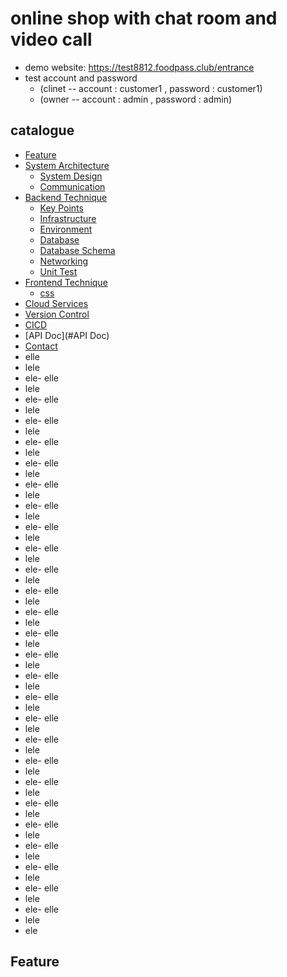 # online shop with chat room and video call

+ demo website: https://test8812.foodpass.club/entrance
+ test account and password 
  - (clinet -- account : customer1 , password : customer1)
  - (owner -- account : admin , password : admin)

## catalogue
- [Feature](#Feature)
- [System Architecture](#System_Architecture)
  - [System Design](#System_Design)
  - [Communication](#Communication)
- [Backend Technique](#Backend_Technique)
  - [Key Points](#Key_Points)
  - [Infrastructure](#Infrastructure)
  - [Environment](#Environment)
  - [Database](#Database)
  - [Database Schema](#Database_Schema)
  - [Networking](#Networking)
  - [Unit Test](#Unit_Test)
- [Frontend Technique](#Frontend_Technique)
  - [css](#css)
- [Cloud Services](#Cloud_Services)
- [Version Control](#Version_Control)
- [CICD](#CICD)
- [API Doc](#API Doc)
- [Contact](#Contact)
- elle
- lele
- ele- elle
- lele
- ele- elle
- lele
- ele- elle
- lele
- ele- elle
- lele
- ele- elle
- lele
- ele- elle
- lele
- ele- elle
- lele
- ele- elle
- lele
- ele- elle
- lele
- ele- elle
- lele
- ele- elle
- lele
- ele- elle
- lele
- ele- elle
- lele
- ele- elle
- lele
- ele- elle
- lele
- ele- elle
- lele
- ele- elle
- lele
- ele- elle
- lele
- ele- elle
- lele
- ele- elle
- lele
- ele- elle
- lele
- ele- elle
- lele
- ele- elle
- lele
- ele- elle
- lele
- ele- elle
- lele
- ele- elle
- lele
- ele


## Feature


